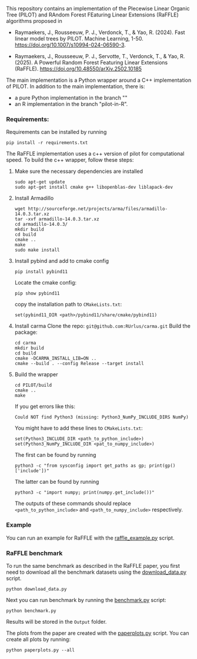 This repository contains an implementation of the PIecewise Linear Organic Tree (PILOT) and 
RAndom Forest FEaturing Linear Extensions (RaFFLE) algorithms proposed in 

- Raymaekers, J., Rousseeuw, P. J., Verdonck, T., & Yao, R. (2024). Fast linear model trees by PILOT. Machine Learning, 1-50. https://doi.org/10.1007/s10994-024-06590-3.

- Raymaekers, J., Rousseeuw, P. J., Servotte, T., Verdonck, T., & Yao, R. (2025). A Powerful Random Forest Featuring Linear Extensions (RaFFLE). https://doi.org/10.48550/arXiv.2502.10185

The main implementation is a Python wrapper around a C++ implementation of PILOT.
In addition to the main implementation, there is:

- a pure Python implementation in the branch ""
- an R implementation in the branch "pilot-in-R".
### Requirements:
Requirements can be installed by running
```
pip install -r requirements.txt
```
The RaFFLE implementation uses a c++ version of pilot for computational speed.
To build the c++ wrapper, follow these steps:

1. Make sure the necessary dependencies are installed
    ```
    sudo apt-get update
    sudo apt-get install cmake g++ libopenblas-dev liblapack-dev
    ```

2. Install Armadillo
    ```
    wget http://sourceforge.net/projects/arma/files/armadillo-14.0.3.tar.xz
    tar -xvf armadillo-14.0.3.tar.xz
    cd armadillo-14.0.3/
    mkdir build
    cd build
    cmake ..
    make
    sudo make install
    ```

3. Install pybind and add to cmake config
    ```
    pip install pybind11
    ``` 
    Locate the cmake config: 
    ```
    pip show pybind11
    ```
    copy the installation path to `CMakeLists.txt`: 
    ```
    set(pybind11_DIR <path>/pybind11/share/cmake/pybind11)
    ```

4. Install carma
    Clone the repo: `git@github.com:RUrlus/carma.git`
    Build the package:
    ```
    cd carma
    mkdir build
    cd build
    cmake -DCARMA_INSTALL_LIB=ON ..
    cmake --build . --config Release --target install
    ```

5. Build the wrapper
    ```
    cd PILOT/build
    cmake ..
    make
    ```

    If you get errors like this: 
    ``` 
    Could NOT find Python3 (missing: Python3_NumPy_INCLUDE_DIRS NumPy)
    ```
    You might have to add these lines to `CMakeLists.txt`:
    ```
    set(Python3_INCLUDE_DIR <path_to_python_include>)
    set(Python3_NumPy_INCLUDE_DIR <pat_to_numpy_include>)
    ```

    The first can be found by running
    ```
    python3 -c "from sysconfig import get_paths as gp; print(gp()['include'])"
    ```
    The latter can be found by running 
    ```
    python3 -c "import numpy; print(numpy.get_include())"
    ```

    The outputs of these commands should replace `<path_to_python_include>` and `<path_to_numpy_include>` respectively.


### Example
You can run an example for RaFFLE with the [raffle_example.py](raffle_example.py) script.

### RaFFLE benchmark
To run the same benchmark as described in the RaFFLE paper, you first need to download all the benchmark datasets using the [download_data.py](download_data.py) script.

```
python download_data.py
```

Next you can run benchmark by running the [benchmark.py](benchmark.py) script:
```
python benchmark.py
```

Results will be stored in the `Output` folder.

The plots from the paper are created with the [paperplots.py](paperplots.py) script. You can create all plots by running:

```
python paperplots.py --all
```

